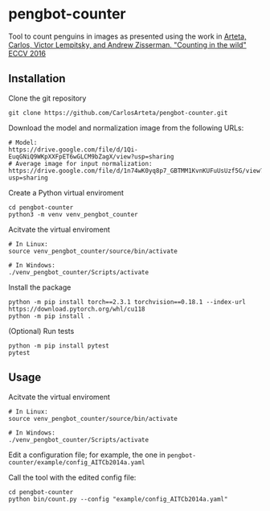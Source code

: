 # pengbot-counter
Tool to count penguins in images as presented using the work in  [Arteta, Carlos, Victor Lempitsky, and Andrew Zisserman. "Counting in the wild" ECCV 2016](https://www.robots.ox.ac.uk/~vgg/publications/2016/Arteta16/arteta16.pdf) 

## Installation 
Clone the git repository
```
git clone https://github.com/CarlosArteta/pengbot-counter.git
```

Download the model and normalization image from the following URLs:
```
# Model:
https://drive.google.com/file/d/1Qi-EuqGNiQ9WKpXXFpET6wGLCM9bZagX/view?usp=sharing
# Average image for input normalization:
https://drive.google.com/file/d/1n74wK0yq8p7_GBTMM1KvnKUFuUsUzf5G/view?usp=sharing
```

Create a Python virtual enviroment
```
cd pengbot-counter
python3 -m venv venv_pengbot_counter
```

Acitvate the virtual enviroment 
```
# In Linux:
source venv_pengbot_counter/source/bin/activate

# In Windows:
./venv_pengbot_counter/Scripts/activate
```

Install the package
```
python -m pip install torch==2.3.1 torchvision==0.18.1 --index-url https://download.pytorch.org/whl/cu118
python -m pip install .
```

(Optional) Run tests
```
python -m pip install pytest
pytest 
```

## Usage
Acitvate the virtual enviroment 
```
# In Linux:
source venv_pengbot_counter/source/bin/activate

# In Windows:
./venv_pengbot_counter/Scripts/activate
```

Edit a configuration file; for example, the one in `pengbot-counter/example/config_AITCb2014a.yaml`

Call the tool with the edited config file:
```
cd pengbot-counter
python bin/count.py --config "example/config_AITCb2014a.yaml"
```